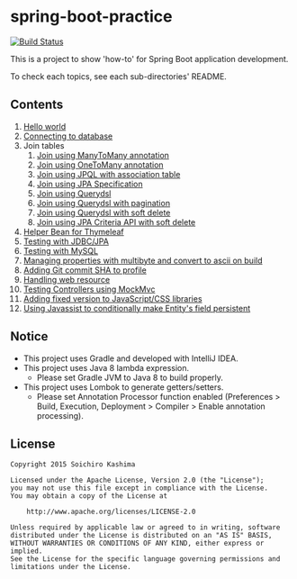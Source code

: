# spring-boot-practice

[![Build Status](https://img.shields.io/travis/ksoichiro/spring-boot-practice/master.svg?style=flat-square)](https://travis-ci.org/ksoichiro/spring-boot-practice)

This is a project to show 'how-to' for Spring Boot application development.  

To check each topics, see each sub-directories' README.

## Contents

1. [Hello world](contents/20150622-hello-world)
1. [Connecting to database](contents/20150622-db)
1. Join tables
    1. [Join using ManyToMany annotation](contents/20150829-join-manytomany)
    1. [Join using OneToMany annotation](contents/20150829-join-manytomany2)
    1. [Join using JPQL with association table](contents/20150829-join-manytomany3)
    1. [Join using JPA Specification](contents/20150901-join-manytomany4)
    1. [Join using Querydsl](contents/20150903-join-manytomany5)
    1. [Join using Querydsl with pagination](contents/20150903-join-manytomany6)
    1. [Join using Querydsl with soft delete](contents/20150903-join-manytomany7)
    1. [Join using JPA Criteria API with soft delete](contents/20150908-join-manytomany8)
1. [Helper Bean for Thymeleaf](contents/20150910-thymeleaf-helper)
1. [Testing with JDBC/JPA](contents/20150911-test-jdbc)
1. [Testing with MySQL](contents/20151109-test-mysql)
1. [Managing properties with multibyte and convert to ascii on build](contents/20151208-properties)
1. [Adding Git commit SHA to profile](contents/20151210-git-sha-to-profile)
1. [Handling web resource](contents/20160221-web-resource)
1. [Testing Controllers using MockMvc](contents/20160307-test-controllers)
1. [Adding fixed version to JavaScript/CSS libraries](contents/20160321-fixed-version)
1. [Using Javassist to conditionally make Entity's field persistent](contents/20160405-javassist)

## Notice

* This project uses Gradle and developed with IntelliJ IDEA.
* This project uses Java 8 lambda expression.
    * Please set Gradle JVM to Java 8 to build properly.
* This project uses Lombok to generate getters/setters.
    * Please set Annotation Processor function enabled (Preferences > Build, Execution, Deployment > Compiler > Enable annotation processing).

## License

    Copyright 2015 Soichiro Kashima

    Licensed under the Apache License, Version 2.0 (the "License");
    you may not use this file except in compliance with the License.
    You may obtain a copy of the License at

        http://www.apache.org/licenses/LICENSE-2.0

    Unless required by applicable law or agreed to in writing, software
    distributed under the License is distributed on an "AS IS" BASIS,
    WITHOUT WARRANTIES OR CONDITIONS OF ANY KIND, either express or implied.
    See the License for the specific language governing permissions and
    limitations under the License.
